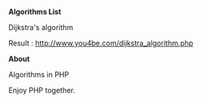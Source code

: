 **Algorithms List**

Dijkstra's algorithm

Result : http://www.you4be.com/dijkstra_algorithm.php

**About**

Algorithms in PHP

Enjoy PHP together.
